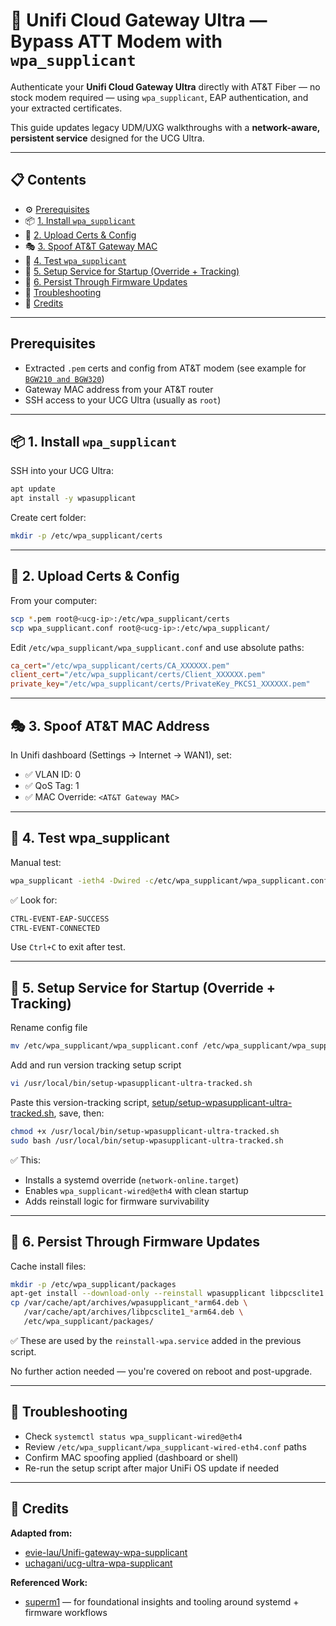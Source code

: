 # 🛜 Unifi Cloud Gateway Ultra — Bypass ATT Modem with `wpa_supplicant`

Authenticate your **Unifi Cloud Gateway Ultra** directly with AT&T Fiber — no stock modem required — using `wpa_supplicant`, EAP authentication, and your extracted certificates.

This guide updates legacy UDM/UXG walkthroughs with a **network-aware, persistent service** designed for the UCG Ultra.

---

## 📋 Contents

- ⚙️ [Prerequisites](#prerequisites)
- 📦 [1. Install `wpa_supplicant`](#-1-install-wpa_supplicant)
- 📁 [2. Upload Certs & Config](#-2-upload-certs--config)
- 🎭 [3. Spoof AT&T Gateway MAC](#-3-spoof-att-mac-address)
- 🧪 [4. Test `wpa_supplicant`](#-4-test-wpa_supplicant)
- 🚀 [5. Setup Service for Startup (Override + Tracking)](#-5-setup-service-for-startup-override--tracking)
- 🔁 [6. Persist Through Firmware Updates](#-6-persist-through-firmware-updates)
- 🧰 [Troubleshooting](#-troubleshooting)
- 🙏 [Credits](#-credits)

---

## Prerequisites

- Extracted `.pem` certs and config from AT&T modem (see example for [`BGW210 and BGW320`](https://github.com/0x888e/certs))
- Gateway MAC address from your AT&T router
- SSH access to your UCG Ultra (usually as `root`)

---

## 📦 1. Install `wpa_supplicant`

SSH into your UCG Ultra:

```bash
apt update
apt install -y wpasupplicant
```
Create cert folder:
```bash
mkdir -p /etc/wpa_supplicant/certs
```

---

## 📁 2. Upload Certs & Config
From your computer:
```bash
scp *.pem root@<ucg-ip>:/etc/wpa_supplicant/certs
scp wpa_supplicant.conf root@<ucg-ip>:/etc/wpa_supplicant/
```
Edit `/etc/wpa_supplicant/wpa_supplicant.conf` and use absolute paths:
```ini
ca_cert="/etc/wpa_supplicant/certs/CA_XXXXXX.pem"
client_cert="/etc/wpa_supplicant/certs/Client_XXXXXX.pem"
private_key="/etc/wpa_supplicant/certs/PrivateKey_PKCS1_XXXXXX.pem"
```

---

## 🎭 3. Spoof AT&T MAC Address
In Unifi dashboard (Settings → Internet → WAN1), set:
* ✅ VLAN ID: 0
* ✅ QoS Tag: 1
* ✅ MAC Override: `<AT&T Gateway MAC>`

---

## 🧪 4. Test wpa_supplicant
Manual test:
```bash
wpa_supplicant -ieth4 -Dwired -c/etc/wpa_supplicant/wpa_supplicant.conf
```
✅ Look for:
```bash
CTRL-EVENT-EAP-SUCCESS
CTRL-EVENT-CONNECTED
```
Use `Ctrl+C` to exit after test.


---

## 🚀 5. Setup Service for Startup (Override + Tracking)
Rename config file
```bash
mv /etc/wpa_supplicant/wpa_supplicant.conf /etc/wpa_supplicant/wpa_supplicant-wired-eth4.conf
```
Add and run version tracking setup script
```bash
vi /usr/local/bin/setup-wpasupplicant-ultra-tracked.sh
```
Paste this version-tracking script, [setup/setup-wpasupplicant-ultra-tracked.sh](./setup/setup-wpasupplicant-ultra-tracked.sh), save, then:
```bash
chmod +x /usr/local/bin/setup-wpasupplicant-ultra-tracked.sh
sudo bash /usr/local/bin/setup-wpasupplicant-ultra-tracked.sh
```
✅ This:
* Installs a systemd override (`network-online.target`)
* Enables `wpa_supplicant-wired@eth4` with clean startup
* Adds reinstall logic for firmware survivability


---

## 🔁 6. Persist Through Firmware Updates
Cache install files:
```bash
mkdir -p /etc/wpa_supplicant/packages
apt-get install --download-only --reinstall wpasupplicant libpcsclite1
cp /var/cache/apt/archives/wpasupplicant_*arm64.deb \
   /var/cache/apt/archives/libpcsclite1_*arm64.deb \
   /etc/wpa_supplicant/packages/
```
✅ These are used by the `reinstall-wpa.service` added in the previous script.

No further action needed — you're covered on reboot and post-upgrade.


---

## 🧰 Troubleshooting
* Check `systemctl status wpa_supplicant-wired@eth4`
* Review `/etc/wpa_supplicant/wpa_supplicant-wired-eth4.conf` paths
* Confirm MAC spoofing applied (dashboard or shell)
* Re-run the setup script after major UniFi OS update if needed


---

## 🙏 Credits

**Adapted from:**
- [evie-lau/Unifi-gateway-wpa-supplicant](https://github.com/evie-lau/Unifi-gateway-wpa-supplicant)
- [uchagani/ucg-ultra-wpa-supplicant](https://github.com/uchagani/ucg-ultra-wpa-supplicant)

**Referenced Work:**
- [superm1](https://github.com/superm1) — for foundational insights and tooling around systemd + firmware workflows